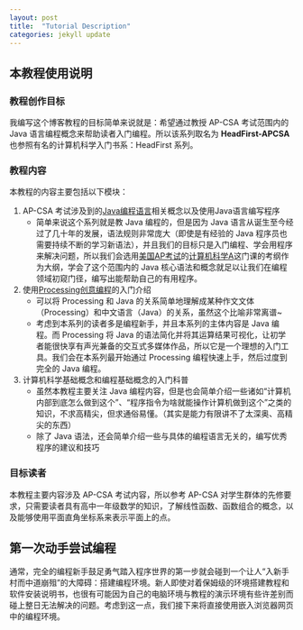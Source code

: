 ```yaml
---
layout: post
title:  "Tutorial Description"
categories: jekyll update
---
```


## 本教程使用说明

### 教程创作目标
我编写这个博客教程的目标简单来说就是：希望通过教授 AP-CSA 考试范围内的 Java 语言编程概念来帮助读者入门编程。所以该系列取名为 **HeadFirst-APCSA** 也参照有名的计算机科学入门书系：HeadFirst 系列。  

### 教程内容
本教程的内容主要包括以下模块：
1. AP-CSA 考试涉及到的[Java编程语言]相关概念以及使用Java语言编写程序
   - 简单来说这个系列就是教 Java 编程的，但是因为 Java 语言从诞生至今经过了几十年的发展，语法规则非常庞大（即使是有经验的 Java 程序员也需要持续不断的学习新语法），并且我们的目标只是入门编程、学会用程序来解决问题，所以我们会选用[美国AP考试]的[计算机科学A]这门课的考纲作为大纲，学会了这个范围内的 Java 核心语法和概念就足以让我们在编程领域初窥门径，编写出能帮助自己的有用程序。
2. 使用[Processing创意编程]的入门介绍
   - 可以将 Processing 和 Java 的关系简单地理解成某种作文文体（Processing）和中文语言（Java）的关系，虽然这个比喻非常离谱~
   - 考虑到本系列的读者多是编程新手，并且本系列的主体内容是 Java 编程。而 Processing 将 Java 的语法简化并将其运算结果可视化，让初学者能很快享有声光兼备的交互式多媒体作品，所以它是一个理想的入门工具。我们会在本系列最开始通过 Processing 编程快速上手，然后过度到完全的 Java 编程。
3. 计算机科学基础概念和编程基础概念的入门科普
   - 虽然本教程主要关注 Java 编程内容，但是也会简单介绍一些诸如“计算机内部到底怎么做到这个”、“程序指令为啥就能操作计算机做到这个”之类的知识，不求高精尖，但求通俗易懂。（其实是能力有限讲不了太深奥、高精尖的东西）
   - 除了 Java 语法，还会简单介绍一些与具体的编程语言无关的，编写优秀程序的建议和技巧

### 目标读者
本教程主要内容涉及 AP-CSA 考试内容，所以参考 AP-CSA 对学生群体的先修要求，只需要读者具有高中一年级数学的知识，了解线性函数、函数组合的概念，以及能够使用平面直角坐标系来表示平面上的点。

## 第一次动手尝试编程

通常，完全的编程新手鼓足勇气踏入程序世界的第一步就会碰到一个让人“入新手村而中道崩殂”的大障碍：搭建编程环境。新人即使对着保姆级的环境搭建教程和软件安装说明书，也很有可能因为自己的电脑环境与教程的演示环境有些许差别而碰上整日无法解决的问题。考虑到这一点，我们接下来将直接使用嵌入浏览器网页中的编程环境。  





[Java编程语言]:https://www.runoob.com/java/java-intro.html
[美国AP考试]:https://baike.baidu.com/item/%E7%BE%8E%E5%9B%BD%E5%A4%A7%E5%AD%A6%E5%85%88%E4%BF%AE%E8%AF%BE%E7%A8%8B/59924783
[计算机科学A]:https://apcentral.collegeboard.org/media/pdf/ap-computer-science-a-course-overview.pdf
[Processing创意编程]:https://baike.baidu.com/item/Processing/378062
